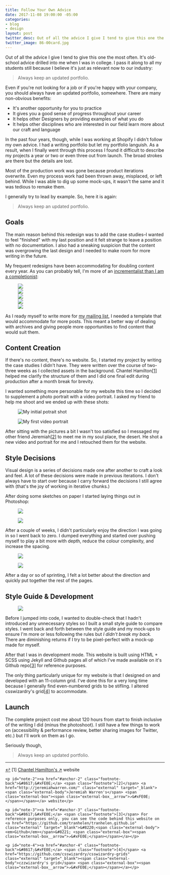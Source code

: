 ```yaml
---
title: Follow Your Own Advice
date: 2017-11-08 19:00:00 -05:00
categories:
- blog
- design
layout: post
twitter_desc: Out of all the advice I give I tend to give this one the most often.
twitter_image: 86-00card.jpg
---
```


Out of all the advice I give I tend to give this one the most often. It's old-school advice drilled into me when I was in college. I pass it along to all my students still because I believe it's just as relevant now to our industry: 

<blockquote class="large">
	<p>Always keep an updated portfolio.</p>
</blockquote>

Even if you're not looking for a job or if you're happy with your company, you should always have an updated portfolio, somewhere. There are many non-obvious benefits:

- It's another opportunity for you to practice
- It gives you a good sense of progress throughout your career
- It helps other Designers by providing examples of what you do
- It helps other disciplines who are interested in our field learn more about our craft and language

In the past four years, though, while I was working at Shopify I didn't follow my own advice. I had a writing portfolio but let my portfolio languish. As a result, when I finally went through this process I found it difficult to describe my projects a year or two or even three out from launch. The broad strokes are there but the details are lost.

Most of the production work was gone because product iterations overwrite. Even my process work had been thrown away, misplaced, or left behind. While I was able to dig up some mock-ups, it wasn't the same and it was tedious to remake them.

I generally try to lead by example. So, here it is again:

<blockquote class="large">
	<p>Always keep an updated portfolio.</p>
</blockquote>

## Goals

The main reason behind this redesign was to add the case studies–I wanted to feel "finished" with my last position and it felt strange to leave a position with no documentation. I also had a sneaking suspicion that the content was overgrowing the last design and I needed to make room for more writing in the future.

My frequent redesigns have been accommodating for doubling content every year. As you can probably tell, I'm more of an <a href="/payingattention">incrementalist than I am a completionist</a>:

<figure>
	<div class="grid">
		<div class="grid__item one-half three--one-fifth">
			<a href="https://dribbble.com/shots/1434766-v3-0-Website-Redesign" class="wimage"><img src="https://cdn.dribbble.com/users/144905/screenshots/1434766/website_1x.png"></a>
		</div>
		<div class="grid__item one-half three--one-fifth">
			<a href="https://dribbble.com/shots/2047524-V5-0-Website-Redesign" class="wimage"><img src="https://cdn.dribbble.com/users/144905/screenshots/2047524/v5.0-website-redesign_1x.png"></a>
		</div>
		<div class="grid__item one-half three--one-fifth">
			<a href="https://dribbble.com/shots/2525431-V6-0-Website-Redesign" class="wimage"><img src="https://cdn.dribbble.com/users/144905/screenshots/2525431/v6_1x.png"></a>
		</div>
		<div class="grid__item one-half three--one-fifth">
			<a href="https://dribbble.com/shots/2697004-V7-0-Website-Redesign" class="wimage"><img src="https://cdn.dribbble.com/users/144905/screenshots/2697004/v7_1x.png"></a>
		</div>
		<div class="grid__item one-half three--one-fifth">
			<a href="https://dribbble.com/shots/2886184-V8-0-Redesign" class="wimage"><img src="https://cdn.dribbble.com/users/144905/screenshots/2886184/fullcircle_1x.png"></a>
		</div>
	</div>
</figure>

As I ready myself to write more for <a href="/mailinglist.html">my mailing list</a>, I needed a template that would accommodate for more posts. This meant a better way of dealing with archives and giving people more opportunities to find content that would suit them.

## Content Creation

If there's no content, there's no website. So, I started my project by writing the case studies I didn't have. They were written over the course of two-three weeks as I collected assets in the background. Chantel Hamilton<a id="anchor-1" href="#note-1" class="fieldnotes-anchor">[1]</a> helped me clarify the structure of them and I did one final edit during production after a month break for brevity. 

I wanted something more personable for my website this time so I decided to supplement a photo portrait with a video portrait. I asked my friend to help me shoot and we ended up with these shots:

<div class="grid">
	<div class="grid__item three--three-fifths">
		<figure><img src="/img/post/86-portrait.jpg" alt="My initial potrait shot"></figure>
	</div>
	<div class="grid__item three--two-fifths">
		<figure><img src="/img/post/86-portraitgif.gif" alt="My first video portrait"></figure>
	</div>
</div>

After sitting with the pictures a bit I wasn't too satisfied so I messaged my other friend Jeremiah<a id="anchor-2" href="#note-2" class="fieldnotes-anchor">[2]</a> to meet me in my soul place, the desert. He shot a new video and portrait for me and I retouched them for the website.

## Style Decisions

Visual design is a series of decisions made one after another to craft a look and feel. A lot of these decisions were made in previous iterations. I don't always have to start over because I carry forward the decisions I still agree with (that's the joy of working in iterative chunks.) 

After doing some sketches on paper I started laying things out in Photoshop:

<div class="grid">
	<div class="grid__item three--one-half">
		<figure><img src="/img/post/86-firstiteration.jpg" class="first iteration of the main pages"></figure>
	</div>
	<div class="grid__item three--one-half">
		<figure><img src="/img/post/86-firstiteration2.jpg" class="second iteration of the pages"></figure>
	</div>
</div>

After a couple of weeks, I didn't particularly enjoy the direction I was going in so I went back to zero. I dumped everything and started over pushing myself to play a bit more with depth, reduce the colour complexity, and increase the spacing.

<figure>
	<img src="/img/post/86-seconditeration.jpg">
</figure>
<figure>
	<img src="/img/post/86-seconditeration2.jpg">
</figure>

After a day or so of sprinting, I felt a lot better about the direction and quickly put together the rest of the pages.

## Style Guide & Development

<figure class="left two-fifths three--one-fifth">
	<a href="https://dribbble.com/shots/3914162-V9-0-Style-Guide" class="wimage"><img src="https://cdn.dribbble.com/users/144905/screenshots/3914162/helen9-styleguide.jpg"></a>
</figure>

Before I jumped into code, I wanted to double-check that I hadn't introduced any unnecessary styles so I built a small style guide to compare styles. I went back and forth between the style guide and my mock-ups to ensure I'm more or less following the rules but <em>I didn't break my back.</em> There are diminishing returns if I try to be pixel-perfect with a mock-up made for myself.

After that I was in development mode. This website is built using HTML + SCSS using Jekyll and Github pages all of which I've made available on it's Github repo<a id="anchor-3" href="#note-3" class="fieldnotes-anchor">[3]</a> for reference purposes.

The only thing particularly unique for my website is that I designed on and developed with an 11-column grid. I've done this for a very long time because I generally find even-numbered grids to be stifling. I altered csswizardry's grid<a id="anchor-4" href="#note-4" class="fieldnotes-anchor">[4]</a> to accommodate.

## Launch

The complete project cost me about 120 hours from start to finish inclusive of the writing I did (minus the photoshoot). I still have a few things to work on (accessibility & performance review, better sharing images for Twitter, etc.) but I'll work on them as I go.

Seriously though,

<blockquote class="large">
	<p>Always keep an updated portfolio.</p>
</blockquote>

<hr class="small">

<div class="fieldnotes">
    <p id="note-1"><a href="#anchor-1" class="footnote-back">&#8617;&#xFE0E;</a> <span class="footnote">[1]</span> <a href="http://afterwordscommunications.com/" class="external" target="_blank"><span class="external-body">Chantel Hamilton's</span> <span class="external-box"><span class="external-box__arrow">↗&#xFE0E;</span></span></a> website</p>

    <p id="note-2"><a href="#anchor-2" class="footnote-back">&#8617;&#xFE0E;</a> <span class="footnote">[2]</span> <a href="http://jeremiahwarren.com/" class="external" target="_blank"><span class="external-body">Jeremiah Warren's</span> <span class="external-box"><span class="external-box__arrow">↗&#xFE0E;</span></span></a> website</p>

    <p id="note-3"><a href="#anchor-3" class="footnote-back">&#8617;&#xFE0E;</a> <span class="footnote">[3]</span> For reference purposes only, you can see the code behind this website on <a href="https://github.com/tranhelen/tranhelen.github.io" class="external" target="_blank">&#8220;<span class="external-body"><em>Github</em></span>&#8221; <span class="external-box"><span class="external-box__arrow">↗&#xFE0E;</span></span></a></p>

    <p id="note-4"><a href="#anchor-4" class="footnote-back">&#8617;&#xFE0E;</a> <span class="footnote">[4]</span> <a href="https://github.com/csswizardry/csswizardry-grids" class="external" target="_blank"><span class="external-body">czzwizardry's grid</span> <span class="external-box"><span class="external-box__arrow">↗&#xFE0E;</span></span></a></p>
</div>